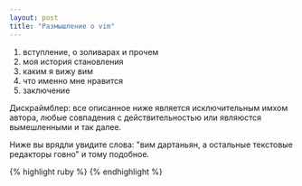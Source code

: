 ```yaml
---
layout: post
title: "Размышление о vim"
---
```


1. вступление, о золиварах и прочем
2. моя история становления
3. каким я вижу вим
4. что именно мне нравится
5. заключение

Дискраймблер: все описанное ниже является исключительным имхом автора, любые совпадения с действительностью или являюстся вымешленными и так далее.

Ниже вы врядли увидите слова: "вим дартаньян, а остальные текстовые редакторы говно" и тому подобное. 

{% highlight ruby %}
{% endhighlight %}
